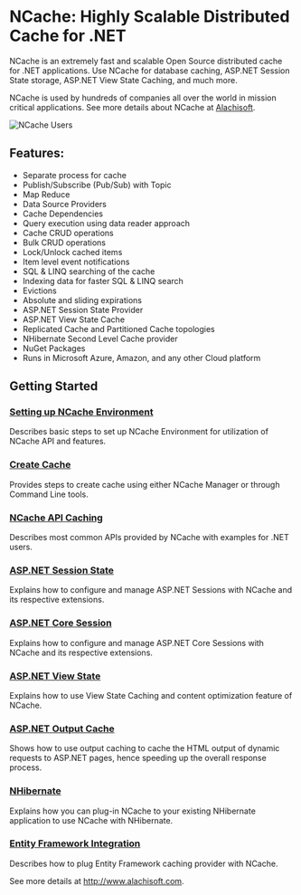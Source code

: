 # NCache: Highly Scalable Distributed Cache for .NET

NCache is an extremely fast and scalable Open Source distributed cache for .NET applications. Use NCache for database caching, ASP.NET Session State storage, ASP.NET View State Caching, and much more.

NCache is used by hundreds of companies all over the world in mission critical applications. See more details about NCache at [Alachisoft](http://www.alachisoft.com/).

![NCache Users](http://www.alachisoft.com/images/customer-logos/customers-index.jpg)

## Features:

-   Separate process for cache
-   Publish/Subscribe (Pub/Sub) with Topic 
-   Map Reduce
-   Data Source Providers
-   Cache Dependencies   
-   Query execution using data reader approach	
-   Cache CRUD operations
-	Bulk CRUD operations
-	Lock/Unlock cached items
-	Item level event notifications
-	SQL & LINQ searching of the cache    
-	Indexing data for faster SQL & LINQ search
-	Evictions
-	Absolute and sliding expirations
-	ASP.NET Session State Provider
-	ASP.NET View State Cache
-	Replicated Cache and Partitioned Cache topologies
-	NHibernate Second Level Cache provider
-	NuGet Packages
-	Runs in Microsoft Azure, Amazon, and any other Cloud platform


## Getting Started


### [Setting up NCache Environment](http://www.alachisoft.com/resources/docs/ncache/getting-started-guide/set-up-ncache-environment.html)
Describes basic steps to set up NCache Environment for utilization of NCache API and features.

### [Create Cache](http://www.alachisoft.com/resources/docs/ncache/getting-started-guide/create-cache.html)
Provides steps to create cache using either NCache Manager or through Command Line tools.

### [NCache API Caching](http://www.alachisoft.com/resources/docs/ncache/getting-started-guide/api-caching.html)
Describes most common APIs provided by NCache with examples for .NET users.

### [ASP.NET Session State](http://www.alachisoft.com/resources/docs/ncache/getting-started-guide/aspnet-session-state.html)
Explains how to configure and manage ASP.NET Sessions with NCache and its respective extensions.

### [ASP.NET Core Session](http://www.alachisoft.com/resources/docs/ncache/getting-started-guide/aspnet-core-session.html)
Explains how to configure and manage ASP.NET Core Sessions with NCache and its respective extensions.

### [ASP.NET View State](http://www.alachisoft.com/resources/docs/ncache/getting-started-guide/aspnet-view-state.html)
Explains how to use View State Caching and content optimization feature of NCache.

### [ASP.NET Output Cache](http://www.alachisoft.com/resources/docs/ncache/getting-started-guide/aspnet-output-cache.html)
Shows how to use output caching to cache the HTML output of dynamic requests to ASP.NET pages, hence speeding up the overall response process.

### [NHibernate](http://www.alachisoft.com/resources/docs/ncache/getting-started-guide/nhibernate.html)
Explains how you can plug-in NCache to your existing NHibernate application to use NCache with NHibernate.

### [Entity Framework Integration](http://www.alachisoft.com/resources/docs/ncache/getting-started-guide/entity-framework.html)
Describes how to plug Entity Framework caching provider with NCache.

See more details at http://www.alachisoft.com.
